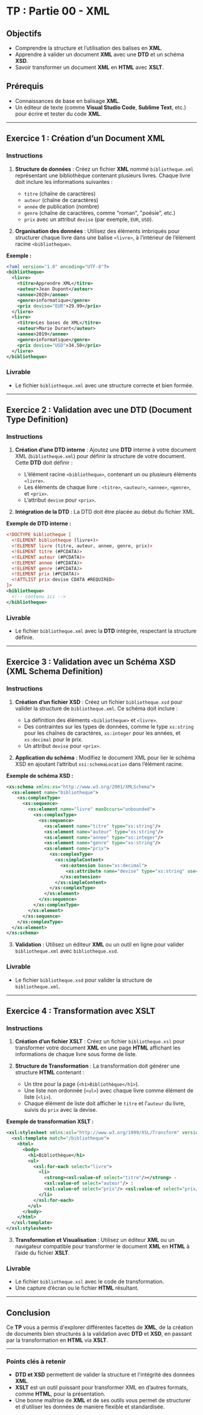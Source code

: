 
# TP : Partie 00 - XML

## Objectifs

- Comprendre la structure et l’utilisation des balises en **XML**.
- Apprendre à valider un document **XML** avec une **DTD** et un schéma **XSD**.
- Savoir transformer un document **XML** en **HTML** avec **XSLT**.

## Prérequis

- Connaissances de base en balisage **XML**.
- Un éditeur de texte (comme **Visual Studio Code**, **Sublime Text**, etc.) pour écrire et tester du code **XML**.

---

## Exercice 1 : Création d’un Document XML

### Instructions

1. **Structure de données** : Créez un fichier **XML** nommé `bibliotheque.xml` représentant une bibliothèque contenant plusieurs livres. Chaque livre doit inclure les informations suivantes :
   
   - `titre` (chaîne de caractères)
   - `auteur` (chaîne de caractères)
   - `année` de publication (nombre)
   - `genre` (chaîne de caractères, comme "roman", "poésie", etc.)
   - `prix` avec un attribut `devise` (par exemple, `EUR`, `USD`).

2. **Organisation des données** : Utilisez des éléments imbriqués pour structurer chaque livre dans une balise `<livre>`, à l’intérieur de l’élément racine `<bibliotheque>`.

**Exemple :**

```xml
<?xml version="1.0" encoding="UTF-8"?>
<bibliotheque>
  <livre>
    <titre>Apprendre XML</titre>
    <auteur>Jean Dupont</auteur>
    <annee>2020</annee>
    <genre>informatique</genre>
    <prix devise="EUR">29.99</prix>
  </livre>
  <livre>
    <titre>Les bases de XML</titre>
    <auteur>Marie Durant</auteur>
    <annee>2019</annee>
    <genre>informatique</genre>
    <prix devise="USD">34.50</prix>
  </livre>
</bibliotheque>
```

### Livrable

- Le fichier `bibliotheque.xml` avec une structure correcte et bien formée.

---

## Exercice 2 : Validation avec une DTD (Document Type Definition)

### Instructions

1. **Création d’une DTD interne** : Ajoutez une **DTD** interne à votre document XML (`bibliotheque.xml`) pour définir la structure de votre document. Cette **DTD** doit définir :
   
   - L’élément racine `<bibliotheque>`, contenant un ou plusieurs éléments `<livre>`.
   - Les éléments de chaque livre : `<titre>`, `<auteur>`, `<annee>`, `<genre>`, et `<prix>`.
   - L’attribut `devise` pour `<prix>`.

2. **Intégration de la DTD** : La DTD doit être placée au début du fichier XML.

**Exemple de DTD interne :**

```xml
<!DOCTYPE bibliotheque [
  <!ELEMENT bibliotheque (livre+)>
  <!ELEMENT livre (titre, auteur, annee, genre, prix)>
  <!ELEMENT titre (#PCDATA)>
  <!ELEMENT auteur (#PCDATA)>
  <!ELEMENT annee (#PCDATA)>
  <!ELEMENT genre (#PCDATA)>
  <!ELEMENT prix (#PCDATA)>
  <!ATTLIST prix devise CDATA #REQUIRED>
]>
<bibliotheque>
  <!-- contenu ici -->
</bibliotheque>
```

### Livrable

- Le fichier `bibliotheque.xml` avec la **DTD** intégrée, respectant la structure définie.

---

## Exercice 3 : Validation avec un Schéma XSD (XML Schema Definition)

### Instructions

1. **Création d’un fichier XSD** : Créez un fichier `bibliotheque.xsd` pour valider la structure de `bibliotheque.xml`. Ce schéma doit inclure :
   
   - La définition des éléments `<bibliotheque>` et `<livre>`.
   - Des contraintes sur les types de données, comme le type `xs:string` pour les chaînes de caractères, `xs:integer` pour les années, et `xs:decimal` pour le prix.
   - Un attribut `devise` pour `<prix>`.

2. **Application du schéma** : Modifiez le document XML pour lier le schéma XSD en ajoutant l’attribut `xsi:schemaLocation` dans l’élément racine.

**Exemple de schéma XSD :**

```xml
<xs:schema xmlns:xs="http://www.w3.org/2001/XMLSchema">
  <xs:element name="bibliotheque">
    <xs:complexType>
      <xs:sequence>
        <xs:element name="livre" maxOccurs="unbounded">
          <xs:complexType>
            <xs:sequence>
              <xs:element name="titre" type="xs:string"/>
              <xs:element name="auteur" type="xs:string"/>
              <xs:element name="annee" type="xs:integer"/>
              <xs:element name="genre" type="xs:string"/>
              <xs:element name="prix">
                <xs:complexType>
                  <xs:simpleContent>
                    <xs:extension base="xs:decimal">
                      <xs:attribute name="devise" type="xs:string" use="required"/>
                    </xs:extension>
                  </xs:simpleContent>
                </xs:complexType>
              </xs:element>
            </xs:sequence>
          </xs:complexType>
        </xs:element>
      </xs:sequence>
    </xs:complexType>
  </xs:element>
</xs:schema>
```

3. **Validation** : Utilisez un éditeur **XML** ou un outil en ligne pour valider `bibliotheque.xml` avec `bibliotheque.xsd`.

### Livrable

- Le fichier `bibliotheque.xsd` pour valider la structure de `bibliotheque.xml`.

---

## Exercice 4 : Transformation avec XSLT

### Instructions

1. **Création d’un fichier XSLT** : Créez un fichier `bibliotheque.xsl` pour transformer votre document **XML** en une page **HTML** affichant les informations de chaque livre sous forme de liste.

2. **Structure de Transformation** : La transformation doit générer une structure **HTML** contenant :
   
   - Un titre pour la page (`<h1>Bibliothèque</h1>`).
   - Une liste non ordonnée (`<ul>`) avec chaque livre comme élément de liste (`<li>`).
   - Chaque élément de liste doit afficher le `titre` et l’`auteur` du livre, suivis du `prix` avec la devise.

**Exemple de transformation XSLT :**

```xml
<xsl:stylesheet xmlns:xsl="http://www.w3.org/1999/XSL/Transform" version="1.0">
  <xsl:template match="/bibliotheque">
    <html>
      <body>
        <h1>Bibliothèque</h1>
        <ul>
          <xsl:for-each select="livre">
            <li>
              <strong><xsl:value-of select="titre"/></strong> -
              <xsl:value-of select="auteur"/> :
              <xsl:value-of select="prix"/> <xsl:value-of select="prix/@devise"/>
            </li>
          </xsl:for-each>
        </ul>
      </body>
    </html>
  </xsl:template>
</xsl:stylesheet>
```

3. **Transformation et Visualisation** : Utilisez un éditeur **XML** ou un navigateur compatible pour transformer le document **XML** en **HTML** à l’aide du fichier **XSLT**.

### Livrable

- Le fichier `bibliotheque.xsl` avec le code de transformation.
- Une capture d’écran ou le fichier **HTML** résultant.

---

## Conclusion

Ce **TP** vous a permis d'explorer différentes facettes de **XML**, de la création de documents bien structurés à la validation avec **DTD** et **XSD**, en passant par la transformation en **HTML** via **XSLT**.

---

### Points clés à retenir

- **DTD et XSD** permettent de valider la structure et l'intégrité des données **XML**.
- **XSLT** est un outil puissant pour transformer XML en d’autres formats, comme **HTML**, pour la présentation.
- Une bonne maîtrise de **XML** et de ses outils vous permet de structurer et d’utiliser les données de manière flexible et standardisée.
